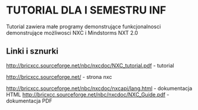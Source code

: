 TUTORIAL DLA I SEMESTRU INF
=================

Tutorial zawiera małe programy demonstrujące funkcjonalnosci demonstrujące możliwosci NXC i Mindstorms NXT 2.0

## Linki i sznurki

http://bricxcc.sourceforge.net/nbc/nxcdoc/NXC_tutorial.pdf - tutorial

http://bricxcc.sourceforge.net/ - strona nxc

http://bricxcc.sourceforge.net/nbc/nxcdoc/nxcapi/lang.html - dokumentacja HTML
http://bricxcc.sourceforge.net/nbc/nxcdoc/NXC_Guide.pdf - dokumentacja PDF
